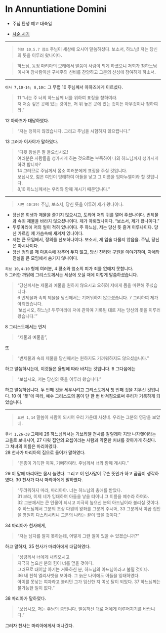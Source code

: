 # In Annuntiatione Domini
- 주님 탄생 예고 대축일

- [사순 시기](../LQ.md)

----

> `히브 10,5.7 참조` 주님이 세상에 오시어 말씀하셨다. 보소서, 하느님! 저는 당신의 뜻을 이루러 왔나이다.

> 하느님, 동정 마리아의 모태에서 말씀이 사람이 되게 하셨으니 저희가 참하느님이시며 참사람이신 구세주의 신비를 찬양하고 그분의 신성에 참여하게 하소서.

----
`이사 7,10-14; 8,10ㄷ` 그 무렵 10 주님께서 아하즈에게 이르셨다.  
> 11 “너는 주 너의 하느님께 너를 위하여 표징을 청하여라.  
저 저승 깊은 곳에 있는 것이든, 저 위 높은 곳에 있는 것이든 아무것이나 청하여라.”

12 아하즈가 대답하였다.
> “저는 청하지 않겠습니다. 그리고 주님을 시험하지 않으렵니다.”

13 그러자 이사야가 말하였다. 
> “다윗 왕실은 잘 들으십시오!  
여러분은 사람들을 성가시게 하는 것으로는 부족하여 나의 하느님까지 성가시게 하려 합니까?  
14 그러므로 주님께서 몸소 여러분에게 표징을 주실 것입니다.  
보십시오, 젊은 여인이 잉태하여 아들을 낳고 그 이름을 임마누엘이라 할 것입니다.  
8,10 하느님께서는 우리와 함께 계시기 때문입니다.”  

----

> `시편 40(39)` 주님, 보소서, 당신 뜻을 이루려 제가 왔나이다. 
- 당신은 희생과 제물을 즐기지 않으시고, 도리어 저의 귀를 열어 주셨나이다. 번제물과 속죄 제물을 바라지 않으셨나이다. 제가 아뢰었나이다. “보소서, 제가 왔나이다.”  
- 두루마리에 저의 일이 적혀 있나이다. 주 하느님, 저는 당신 뜻 즐겨 이루나이다. 당신 가르침 제 가슴속에 새겨져 있나이다.  
- 저는 큰 모임에서, 정의를 선포하나이다. 보소서, 제 입술 다물지 않음을. 주님, 당신은 아시나이다.  
- 당신 정의를 제 마음속에 감추어 두지 않고, 당신 진리와 구원을 이야기하며, 자애와 진실을 큰 모임에서 숨기지 않나이다.  

`히브 10,4-10` 형제 여러분, 4 황소와 염소의 피가 죄를 없애지 못합니다.  
5 그러한 까닭에 그리스도께서는 세상에 오실 때에 이렇게 말씀하셨습니다.  
> “당신께서는 제물과 예물을 원하지 않으시고 오히려 저에게 몸을 마련해 주셨습니다.  
6 번제물과 속죄 제물을 당신께서는 기꺼워하지 않으셨습니다. 7 그리하여 제가 아뢰었습니다.  
‘보십시오, 하느님! 두루마리에 저에 관하여 기록된 대로 저는 당신의 뜻을 이루러 왔습니다.’”  

8 그리스도께서는 먼저 
> “제물과 예물을”,  

또 
> “번제물과 속죄 제물을 당신께서는 원하지도 기꺼워하지도 않으셨습니다.”  

하고 말씀하시는데, 이것들은 율법에 따라 바치는 것입니다. 9 그다음에는 
> “보십시오, 저는 당신의 뜻을 이루러 왔습니다.” 

하고 말씀하십니다. 두 번째 것을 세우시려고 그리스도께서 첫 번째 것을 치우신 것입니다. 10 이 “뜻”에 따라, 예수 그리스도의 몸이 단 한 번 바쳐짐으로써 우리가 거룩하게 되었습니다.

----

> `요한 1,14`  말씀이 사람이 되시어 우리 가운데 사셨네. 우리는 그분의 영광을 보았네.

`루카 1,26-38` 그때에 26 하느님께서는 가브리엘 천사를 갈릴래아 지방 나자렛이라는 고을로 보내시어, 27 다윗 집안의 요셉이라는 사람과 약혼한 처녀를 찾아가게 하셨다. 그 처녀의 이름은 마리아였다.  
28 천사가 마리아의 집으로 들어가 말하였다.  
> “은총이 가득한 이여, 기뻐하여라. 주님께서 너와 함께 계시다.”

29 이 말에 마리아는 몹시 놀랐다. 그리고 이 인사말이 무슨 뜻인가 하고 곰곰이 생각하였다. 30 천사가 다시 마리아에게 말하였다.  
> “두려워하지 마라, 마리아야. 너는 하느님의 총애를 받았다.  
31 보라, 이제 네가 잉태하여 아들을 낳을 터이니 그 이름을 예수라 하여라.  
32 그분께서는 큰 인물이 되시고 지극히 높으신 분의 아드님이라 불리실 것이다.  
주 하느님께서 그분의 조상 다윗의 왕좌를 그분께 주시어, 33 그분께서 야곱 집안을 영원히 다스리시리니 그분의 나라는 끝이 없을 것이다.”  

34 마리아가 천사에게, 
> “저는 남자를 알지 못하는데, 어떻게 그런 일이 있을 수 있겠습니까?”  

하고 말하자, 35 천사가 마리아에게 대답하였다.  
> “성령께서 너에게 내려오시고  
지극히 높으신 분의 힘이 너를 덮을 것이다.  
그러므로 태어날 아기는 거룩하신 분, 하느님의 아드님이라고 불릴 것이다.  
36 네 친척 엘리사벳을 보아라. 그 늙은 나이에도 아들을 잉태하였다.  
아이를 못낳는 여자라고 불리던 그가 임신한 지 여섯 달이 되었다. 37 하느님께는 불가능한 일이 없다.”

38 마리아가 말하였다.
> “보십시오, 저는 주님의 종입니다. 말씀하신 대로 저에게 이루어지기를 바랍니다.”  

그러자 천사는 마리아에게서 떠나갔다.  


